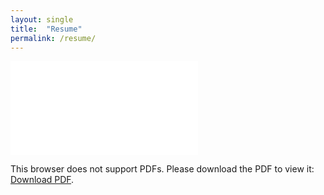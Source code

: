 ```yaml
---
layout: single
title:  "Resume"
permalink: /resume/
---
```


<object data="/Charlie_Resume.pdf" type="application/pdf" width="20em" height="100%">
    <embed src="/Charlie_Resume.pdf">
        <p>This browser does not support PDFs. Please download the PDF to view it: <a href="/Charlie_Resume.pdf">Download PDF</a>.</p>
    </embed>
</object>
  
